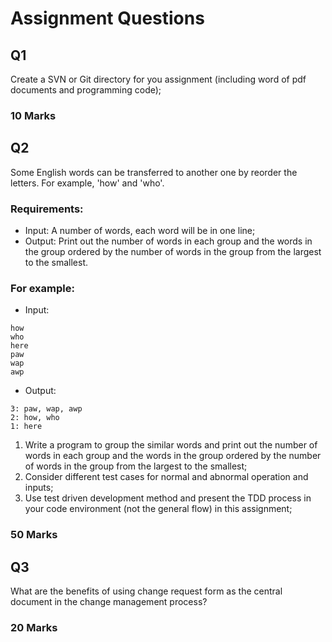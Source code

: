 
# Assignment Questions

## Q1 

Create a SVN or Git directory for you assignment (including word of pdf documents and programming code);

### 10 Marks


## Q2

Some English words can be transferred to another one by reorder the letters. 
For example,  'how' and 'who'.  


### Requirements:

- Input: A number of words, each word will be in one line;
- Output:  Print out the number of words in each group and the words in the group ordered by the number of words in the
  group from the largest to the smallest.

### For example:

- Input:

```
how
who
here
paw
wap
awp
```

- Output:

```
3: paw, wap, awp
2: how, who
1: here
```

1. Write a program to group the similar words and print out the number of words in each group and the words in the group
   ordered by the number of words in the group from the largest to the smallest;
2. Consider different test cases for normal and abnormal operation and inputs;
3. Use test driven development method and present the TDD process in your code environment (not the general flow) in
   this assignment;

### 50 Marks

## Q3

What are the benefits of using change request form as the central document in the change management process?

### 20 Marks
